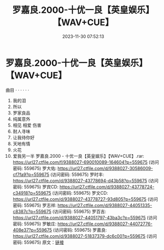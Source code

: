 ﻿---
title: 罗嘉良.2000-十优一良【英皇娱乐】【WAV+CUE】
date: 2023-11-30 07:52:13
categories: WAV车载音乐、镜像
tags: 华语中文
---
# 罗嘉良.2000-十优一良【英皇娱乐】【WAV+CUE】

曲目
· · · · · ·
01. 我的泪
02. 所以
03. 罗家良品
04. 纯属意外
05. 相见 相爱 伤害
06. 耐人寻味
07. 让我待你好
08. 天地有情
09. 火花
10. 爱我另一半
罗嘉良.2000 - 十优一良【英皇娱乐】【WAV+CUE】.rar: https://url27.ctfile.com/f/9388027-690010089-164604?p=559675
(访问密码: 559675)
罗大佑: https://url27.ctfile.com/d/9388027-30586009-cf7fa9?p=559675
(访问密码: 559675)
罗时丰: https://url27.ctfile.com/d/9388027-43778694-d43b58?p=559675
(访问密码: 559675)
罗宾CD: https://url27.ctfile.com/d/9388027-43778724-c34918?p=559675
(访问密码: 559675)
罗文CD: https://url27.ctfile.com/d/9388027-43778727-93d805?p=559675
(访问密码: 559675)
罗志祥: https://url27.ctfile.com/d/9388027-44051335-c8387c?p=559675
(访问密码: 559675)
罗百吉: https://url27.ctfile.com/d/9388027-44051797-43ba3c?p=559675
(访问密码: 559675)
罗敏庄: https://url27.ctfile.com/d/9388027-44072776-408e37?p=559675
(访问密码: 559675)
罗嘉良: https://url27.ctfile.com/d/9388027-51837379-dc6c00?p=559675
(访问密码: 559675)
原文：[链接](https://blog.sina.com.cn/s/blog_1647c7e76010313vf.html)